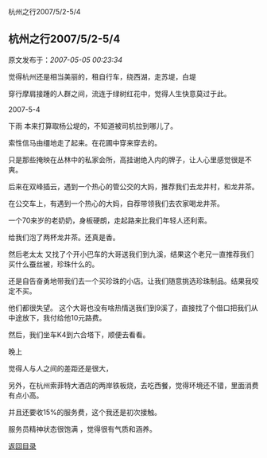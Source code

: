 杭州之行2007/5/2-5/4
## 杭州之行2007/5/2-5/4

 原文发布于：*2007-05-05 00:23:34*

觉得杭州还是相当美丽的，租自行车，绕西湖，走苏堤，白堤

穿行摩肩接踵的人群之间，流连于绿树红花中，觉得人生快意莫过于此。

2007-5-4

下雨 本来打算取杨公堤的，不知道被司机拉到哪儿了。

索性信马由缰地走了起来。在花圃中穿来穿去的。

只是那些掩映在丛林中的私家会所，高挂谢绝入内的牌子，让人心里感觉很是不爽。

后来在双峰插云，遇到一个热心的管公交的大妈，推荐我们去龙井村，和龙井茶。

在公交车上，有遇到一个热心的大妈，自荐带领我们去农家喝龙井茶。

一个70来岁的老奶奶，身板硬朗，走起路来比我们年轻人还利索。

给我们泡了两杯龙井茶。还真是香。

然后老太太 又找了个开小巴车的大哥送我们到九溪，结果这个老兄一直推荐我们买什么蚕丝被，珍珠什么的。

还是自告奋勇地带我们去一个买珍珠的小店。让我们随意挑选珍珠制品。结果我咬定不买。

他们都很失望。 这个大哥也没有啥热情送我们到9溪了，直接找了个借口把我们从中途放下，我付给他10元路费。

然后，我们坐车K4到六合塔下，顺便去看看。

晚上

觉得人与人之间的差距还是很大，

 

另外，在杭州索菲特大酒店的两岸铁板烧，去吃西餐，觉得环境还不错，里面消费有点小高。

并且还要收15%的服务费，这个我还是初次接触。

服务员精神状态很饱满 ，觉得很有气质和涵养。

[返回目录](index.html)
